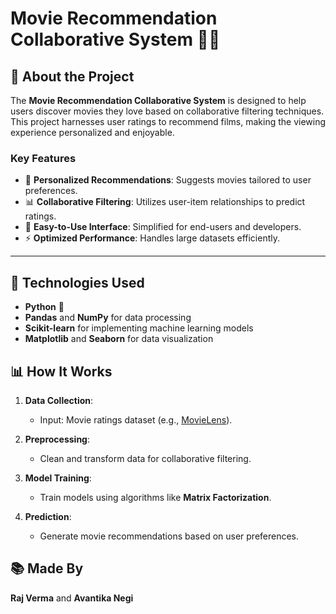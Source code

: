 # Movie Recommendation Collaborative System 🎥✨

## 🚀 About the Project

The **Movie Recommendation Collaborative System** is designed to help users discover movies they love based on collaborative filtering techniques. This project harnesses user ratings to recommend films, making the viewing experience personalized and enjoyable.

### Key Features

- 🎥 **Personalized Recommendations**: Suggests movies tailored to user preferences.
- 📊 **Collaborative Filtering**: Utilizes user-item relationships to predict ratings.
- 🚀 **Easy-to-Use Interface**: Simplified for end-users and developers.
- ⚡ **Optimized Performance**: Handles large datasets efficiently.
 
---

## 🔧 Technologies Used

- **Python** 🐍
- **Pandas** and **NumPy** for data processing
- **Scikit-learn** for implementing machine learning models
- **Matplotlib** and **Seaborn** for data visualization

## 📊 How It Works

1. **Data Collection**:
   - Input: Movie ratings dataset (e.g., [MovieLens](https://grouplens.org/datasets/movielens/)).

2. **Preprocessing**:
   - Clean and transform data for collaborative filtering.

3. **Model Training**:
   - Train models using algorithms like **Matrix Factorization**.

4. **Prediction**:
   - Generate movie recommendations based on user preferences.

## 📚 Made By

**Raj Verma** and **Avantika Negi**
